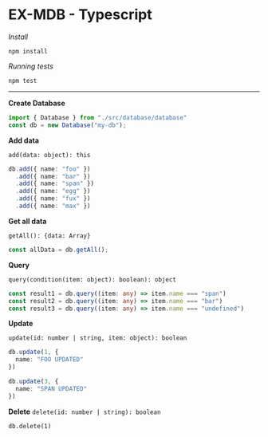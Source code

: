# EX-MDB - Typescript

*Install*
```
npm install
```

*Running tests*
```
npm test
```

---

**Create Database**

```typescript
import { Database } from "./src/database/database"
const db = new Database("my-db");
```

**Add data**

```add(data: object): this```

```typescript
db.add({ name: "foo" })
  .add({ name: "bar" })
  .add({ name: "span" })
  .add({ name: "egg" })
  .add({ name: "fux" })
  .add({ name: "max" })
```

**Get all data**

```getAll(): {data: Array}```
```typescript
const allData = db.getAll();
```

**Query**

```query(condition(item: object): boolean): object```
```typescript
const result1 = db.query((item: any) => item.name === "span")
const result2 = db.query((item: any) => item.name === "bar")
const result3 = db.query((item: any) => item.name === "undefined")
```

**Update**

```update(id: number | string, item: object): boolean```
```typescript
db.update(1, {
  name: "FOO UPDATED"
})

db.update(3, {
  name: "SPAN UPDATED"
})
```

**Delete**
```delete(id: number | string): boolean```
```
db.delete(1)
```
